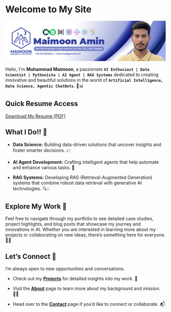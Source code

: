 # **Welcome to My Site**

![0](./img/banner.jpg)

Hello, I'm **Muhammad Maimoon**, a passionate **`AI Enthusiast | Data Scientist | Pythonista | AI Agent | RAG Systems`** dedicated to creating innovative and beautiful solutions in the world of **`Artificial Intelligence, Data Science, Agentic ChatBots`**. 🤖📊

## Quick Resume Access

[Download My Resume (PDF)](./resume/Maimoon_Profile.pdf)

## **What I Do!!** 🚀

- **Data Science:** Building data-driven solutions that uncover insights and foster smarter decisions. 📈

- **AI Agent Development:** Crafting intelligent agents that help automate and enhance various tasks. 🤖

- **RAG Systems:** Developing RAG (Retrieval-Augmented Generation) systems that combine robust data retrieval with generative AI technologies. 🔍💡

## **Explore My Work** 🌟

Feel free to navigate through my portfolio to see detailed case studies, project highlights, and blog posts that showcase my journey and innovations in AI. Whether you are interested in learning more about my projects or collaborating on new ideas, there’s something here for everyone. 💼✨

## **Let’s Connect** 🤝

I’m always open to new opportunities and conversations.  

- Check out my [**Projects**](./portfolio/projects.md) for detailed insights into my work. 📂

- Visit the [**About**](./about.md) page to learn more about my background and mission. 🧑‍💻

- Head over to the [**Contact**](./contact.md) page if you’d like to connect or collaborate. 📬
